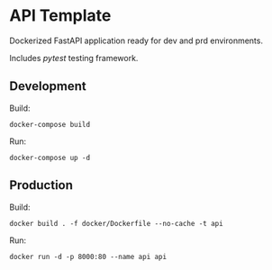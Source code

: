 # API Template

Dockerized FastAPI application ready for dev and prd environments.

Includes _pytest_ testing framework.

## Development

Build: 

`docker-compose build`

Run:

`docker-compose up -d`


## Production

Build:

`docker build . -f docker/Dockerfile --no-cache -t api`

Run:

`docker run -d -p 8000:80 --name api api`
